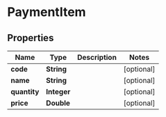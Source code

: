 

# PaymentItem


## Properties

| Name | Type | Description | Notes |
|------------ | ------------- | ------------- | -------------|
|**code** | **String** |  |  [optional] |
|**name** | **String** |  |  [optional] |
|**quantity** | **Integer** |  |  [optional] |
|**price** | **Double** |  |  [optional] |




